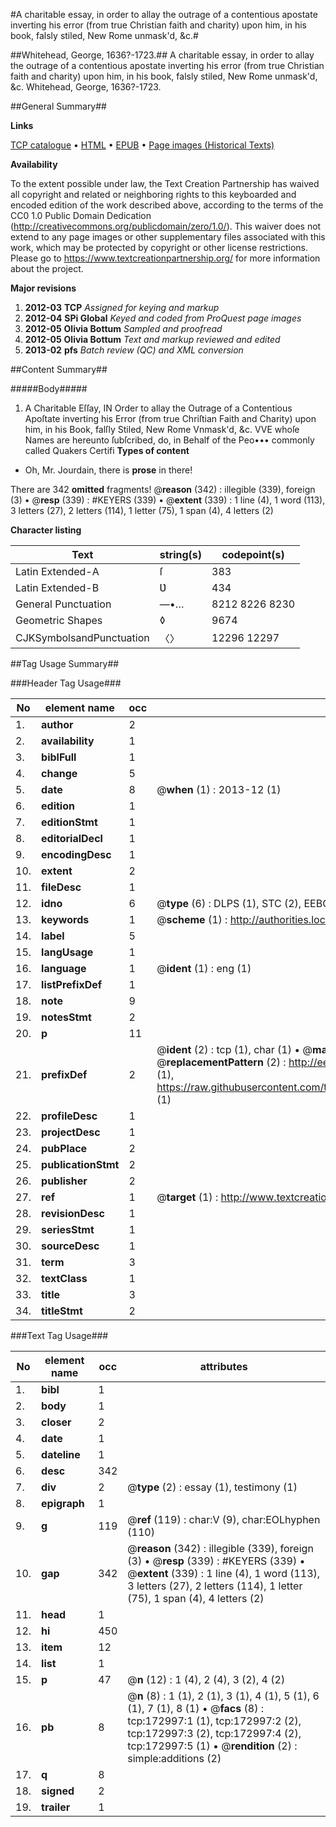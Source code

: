 #A charitable essay, in order to allay the outrage of a contentious apostate inverting his error (from true Christian faith and charity) upon him, in his book, falsly stiled, New Rome unmask'd, &c.#

##Whitehead, George, 1636?-1723.##
A charitable essay, in order to allay the outrage of a contentious apostate inverting his error (from true Christian faith and charity) upon him, in his book, falsly stiled, New Rome unmask'd, &c.
Whitehead, George, 1636?-1723.

##General Summary##

**Links**

[TCP catalogue](http://www.ota.ox.ac.uk/tcp/)  • 
[HTML](http://tei.it.ox.ac.uk/tcp/Texts-HTML/free/A96/A96387.html)  • 
[EPUB](http://tei.it.ox.ac.uk/tcp/Texts-EPUB/free/A96/A96387.epub) • 
[Page images (Historical Texts)](https://historicaltexts.jisc.ac.uk/eebo-46942697e)

**Availability**

To the extent possible under law, the Text Creation Partnership has waived all copyright and related or neighboring rights to this keyboarded and encoded edition of the work described above, according to the terms of the CC0 1.0 Public Domain Dedication (http://creativecommons.org/publicdomain/zero/1.0/). This waiver does not extend to any page images or other supplementary files associated with this work, which may be protected by copyright or other license restrictions. Please go to https://www.textcreationpartnership.org/ for more information about the project.

**Major revisions**

1. __2012-03__ __TCP__ *Assigned for keying and markup*
1. __2012-04__ __SPi Global__ *Keyed and coded from ProQuest page images*
1. __2012-05__ __Olivia Bottum__ *Sampled and proofread*
1. __2012-05__ __Olivia Bottum__ *Text and markup reviewed and edited*
1. __2013-02__ __pfs__ *Batch review (QC) and XML conversion*

##Content Summary##

#####Body#####

1. A Charitable Eſſay, IN Order to allay the Outrage of a Contentious Apoſtate inverting his Error (from true Chriſtian Faith and Charity) upon him, in his Book, falſly Stiled, New Rome Vnmask'd, &c.
VVE whoſe Names are hereunto ſubſcribed, do, in Behalf of the Peo••• commonly called Quakers Certifi
**Types of content**

  * Oh, Mr. Jourdain, there is **prose** in there!

There are 342 **omitted** fragments! 
 @__reason__ (342) : illegible (339), foreign (3)  •  @__resp__ (339) : #KEYERS (339)  •  @__extent__ (339) : 1 line (4), 1 word (113), 3 letters (27), 2 letters (114), 1 letter (75), 1 span (4), 4 letters (2)

**Character listing**


|Text|string(s)|codepoint(s)|
|---|---|---|
|Latin Extended-A|ſ|383|
|Latin Extended-B|Ʋ|434|
|General Punctuation|—•…|8212 8226 8230|
|Geometric Shapes|◊|9674|
|CJKSymbolsandPunctuation|〈〉|12296 12297|

##Tag Usage Summary##

###Header Tag Usage###

|No|element name|occ|attributes|
|---|---|---|---|
|1.|__author__|2||
|2.|__availability__|1||
|3.|__biblFull__|1||
|4.|__change__|5||
|5.|__date__|8| @__when__ (1) : 2013-12 (1)|
|6.|__edition__|1||
|7.|__editionStmt__|1||
|8.|__editorialDecl__|1||
|9.|__encodingDesc__|1||
|10.|__extent__|2||
|11.|__fileDesc__|1||
|12.|__idno__|6| @__type__ (6) : DLPS (1), STC (2), EEBO-CITATION (1), OCLC (1), VID (1)|
|13.|__keywords__|1| @__scheme__ (1) : http://authorities.loc.gov/ (1)|
|14.|__label__|5||
|15.|__langUsage__|1||
|16.|__language__|1| @__ident__ (1) : eng (1)|
|17.|__listPrefixDef__|1||
|18.|__note__|9||
|19.|__notesStmt__|2||
|20.|__p__|11||
|21.|__prefixDef__|2| @__ident__ (2) : tcp (1), char (1)  •  @__matchPattern__ (2) : ([0-9\-]+):([0-9IVX]+) (1), (.+) (1)  •  @__replacementPattern__ (2) : http://eebo.chadwyck.com/downloadtiff?vid=$1&page=$2 (1), https://raw.githubusercontent.com/textcreationpartnership/Texts/master/tcpchars.xml#$1 (1)|
|22.|__profileDesc__|1||
|23.|__projectDesc__|1||
|24.|__pubPlace__|2||
|25.|__publicationStmt__|2||
|26.|__publisher__|2||
|27.|__ref__|1| @__target__ (1) : http://www.textcreationpartnership.org/docs/. (1)|
|28.|__revisionDesc__|1||
|29.|__seriesStmt__|1||
|30.|__sourceDesc__|1||
|31.|__term__|3||
|32.|__textClass__|1||
|33.|__title__|3||
|34.|__titleStmt__|2||


###Text Tag Usage###

|No|element name|occ|attributes|
|---|---|---|---|
|1.|__bibl__|1||
|2.|__body__|1||
|3.|__closer__|2||
|4.|__date__|1||
|5.|__dateline__|1||
|6.|__desc__|342||
|7.|__div__|2| @__type__ (2) : essay (1), testimony (1)|
|8.|__epigraph__|1||
|9.|__g__|119| @__ref__ (119) : char:V (9), char:EOLhyphen (110)|
|10.|__gap__|342| @__reason__ (342) : illegible (339), foreign (3)  •  @__resp__ (339) : #KEYERS (339)  •  @__extent__ (339) : 1 line (4), 1 word (113), 3 letters (27), 2 letters (114), 1 letter (75), 1 span (4), 4 letters (2)|
|11.|__head__|1||
|12.|__hi__|450||
|13.|__item__|12||
|14.|__list__|1||
|15.|__p__|47| @__n__ (12) : 1 (4), 2 (4), 3 (2), 4 (2)|
|16.|__pb__|8| @__n__ (8) : 1 (1), 2 (1), 3 (1), 4 (1), 5 (1), 6 (1), 7 (1), 8 (1)  •  @__facs__ (8) : tcp:172997:1 (1), tcp:172997:2 (2), tcp:172997:3 (2), tcp:172997:4 (2), tcp:172997:5 (1)  •  @__rendition__ (2) : simple:additions (2)|
|17.|__q__|8||
|18.|__signed__|2||
|19.|__trailer__|1||
